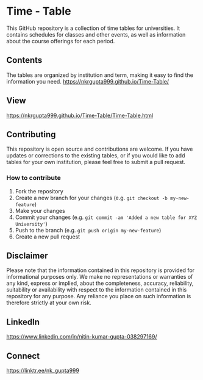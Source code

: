# Time - Table 

This GitHub repository is a collection of time tables for universities. It contains schedules for classes and other events, as well as information about the course offerings for each period.

## Contents

The tables are organized by institution and term, making it easy to find the information you need.
https://nkrgupta999.github.io/Time-Table/

## View
https://nkrgupta999.github.io/Time-Table/Time-Table.html

## Contributing

This repository is open source and contributions are welcome. If you have updates or corrections to the existing tables, or if you would like to add tables for your own institution, please feel free to submit a pull request.

### How to contribute
1. Fork the repository
2. Create a new branch for your changes (e.g. `git checkout -b my-new-feature`)
3. Make your changes
4. Commit your changes (e.g. `git commit -am 'Added a new table for XYZ University'`)
5. Push to the branch (e.g. `git push origin my-new-feature`)
6. Create a new pull request

## Disclaimer

Please note that the information contained in this repository is provided for informational purposes only. We make no representations or warranties of any kind, express or implied, about the completeness, accuracy, reliability, suitability or availability with respect to the information contained in this repository for any purpose. Any reliance you place on such information is therefore strictly at your own risk.


## LinkedIn 
https://www.linkedin.com/in/nitin-kumar-gupta-038297169/

## Connect 
https://linktr.ee/nk_gupta999
